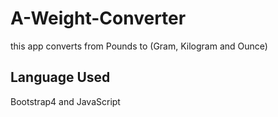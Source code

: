 # A-Weight-Converter
this app converts from Pounds to (Gram, Kilogram and Ounce)

## Language Used
Bootstrap4 and JavaScript